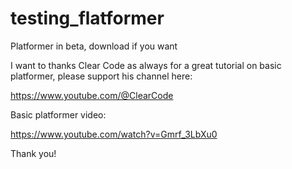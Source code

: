 # testing_flatformer
Platformer in beta, download if you want


I want to thanks Clear Code as always for a great tutorial on basic platformer, please support his channel here:

https://www.youtube.com/@ClearCode

Basic platformer video:

https://www.youtube.com/watch?v=Gmrf_3LbXu0

Thank you!
